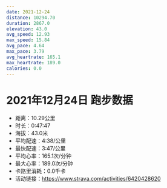 ```yaml
---
date: 2021-12-24
distance: 10294.70
duration: 2867.0
elevation: 43.0
avg_speed: 12.93
max_speed: 15.84
avg_pace: 4.64
max_pace: 3.79
avg_heartrate: 165.1
max_heartrate: 189.0
calories: 0.0
---
```


# 2021年12月24日 跑步数据

- 距离：10.29公里
- 时长：0:47:47
- 海拔：43.0米
- 平均配速：4:38/公里
- 最快配速：3:47/公里
- 平均心率：165.1次/分钟
- 最大心率：189.0次/分钟
- 卡路里消耗：0.0千卡
- 活动链接：https://www.strava.com/activities/6420428620

